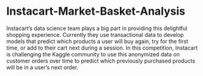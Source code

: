 # Instacart-Market-Basket-Analysis
Instacart’s data science team plays a big part in providing this delightful shopping experience. Currently they use transactional data to develop models that predict which products a user will buy again, try for the first time, or add to their cart next during a session. In this competition, Instacart is challenging the Kaggle community to use this anonymized data on customer orders over time to predict which previously purchased products will be in a user’s next order. 
